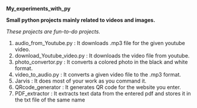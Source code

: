 **My_experiments_with_py**

**Small python projects mainly related to videos and images.**

*These projects are fun-to-do projects.*

1. audio_from_Youtube.py : It downloads .mp3 file for the given youtube video.
2. download_Youtube_video.py : It downloads the video file from youtube.
3. photo_convertor.py : It converts a colored photo in the black and white format.
4. video_to_audio.py : It converts a given video file to the .mp3 format.
5. Jarvis : It does most of your work as you command it.
6. QRcode_generator : It generates QR code for the website you enter.
7. PDF_extractor : It extracts text data from the entered pdf and stores it in the txt file of the same name
